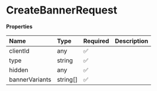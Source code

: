 # CreateBannerRequest

**Properties**

| Name           | Type     | Required | Description |
| :------------- | :------- | :------- | :---------- |
| clientId       | any      | ✅       |             |
| type           | string   | ✅       |             |
| hidden         | any      | ✅       |             |
| bannerVariants | string[] | ✅       |             |

<!-- This file was generated by liblab | https://liblab.com/ -->
